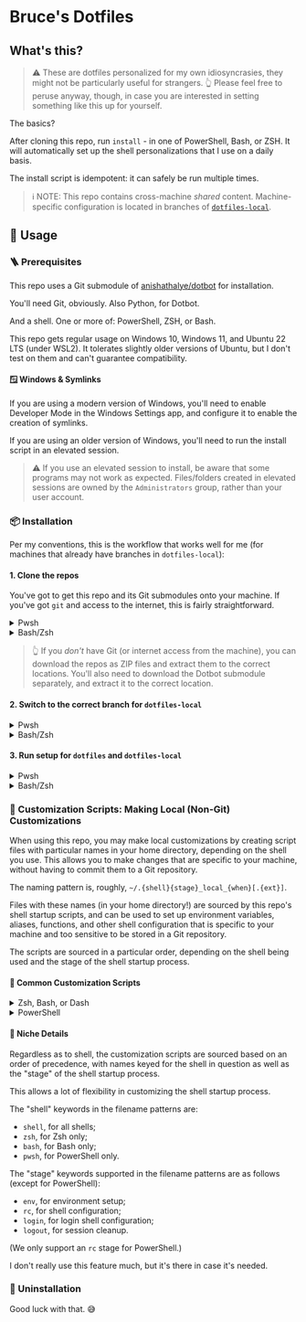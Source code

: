 # Bruce's Dotfiles

## What's this?

> ⚠️ These are dotfiles personalized for my own idiosyncrasies, they might not be particularly useful for strangers.
> 👆 Please feel free to peruse anyway, though, in case you are interested in setting something like this up for yourself.

The basics?

After cloning this repo, run `install` - in one of PowerShell, Bash, or ZSH. It will automatically set up the shell personalizations that I use on a daily basis.

The install script is idempotent: it can safely be run multiple times.

> ℹ️ NOTE: This repo contains cross-machine *shared* content. Machine-specific configuration is located in branches of [`dotfiles-local`](https://github.com/brucificus/dotfiles-local).

## 🚀 Usage

### 🪜 Prerequisites

This repo uses a Git submodule of [anishathalye/dotbot](https://github.com/anishathalye/dotbot) for installation.

You'll need Git, obviously. Also Python, for Dotbot.

And a shell. One or more of: PowerShell, ZSH, or Bash.

This repo gets regular usage on Windows 10, Windows 11, and Ubuntu 22 LTS (under WSL2). It tolerates slightly older versions of Ubuntu, but I don't test on them and can't guarantee compatibility.

#### 🪟 Windows & Symlinks

If you are using a modern version of Windows, you'll need to enable Developer Mode in the Windows Settings app, and configure it to enable the creation of symlinks.

If you are using an older version of Windows, you'll need to run the install script in an elevated session.

> ⚠️ If you use an elevated session to install, be aware that some programs may not work as expected. Files/folders created in elevated sessions are owned by the `Administrators` group, rather than your user account.

### 📦 Installation

Per my conventions, this is the workflow that works well for me (for machines that already have branches in `dotfiles-local`):

#### 1. Clone the repos

You've got to get this repo and its Git submodules onto your machine. If you've got `git` and access to the internet, this is fairly straightforward.

<details>
<summary>Pwsh</summary>

```powershell
cd ~
mkdir source/repos/_forks
cd source/repos/_forks
git clone https://github.com/brucificus/dotfiles.git brucificus--dotfiles --recurse-submodules
git clone https://github.com/brucificus/dotfiles-local.git brucificus--dotfiles-local --recurse-submodules
```

</details>

<details>
<summary>Bash/Zsh</summary>

```bash
cd ~
mkdir -p source/repos/_forks
cd source/repos/_forks
git clone https://github.com/brucificus/dotfiles.git brucificus--dotfiles --recurse-submodules
git clone https://github.com/brucificus/dotfiles-local.git brucificus--dotfiles-local --recurse-submodules
```

</details>

> 👆 If you *don't* have Git (or internet access from the machine), you can download the repos as ZIP files and extract them to the correct locations. You'll also need to download the Dotbot submodule separately, and extract it to the correct location.

#### 2. Switch to the correct branch for `dotfiles-local`

<details>
<summary>Pwsh</summary>

```powershell
cd brucificus--dotfiles-local
[string] $correctlyCasedHostname = $(Get-ItemProperty HKLM:\SYSTEM\CurrentControlSet\Services\Tcpip\Parameters).Hostname
git switch origin/personal/$correctlyCasedHostname/win -c personal/$correctlyCasedHostname/win --track
```

</details>

<details>
<summary>Bash/Zsh</summary>

```bash
cd brucificus--dotfiles-local
git switch origin/personal/$NAME/wsl -c personal/$NAME/wsl --track
```

</details>

#### 3. Run setup for `dotfiles` and `dotfiles-local`

<details>
<summary>Pwsh</summary>

```powershell
cd ../brucificus--dotfiles
./install.ps1 # then correct conflicts and re-run
cd ../brucificus--dotfiles-local
./install.ps1 # then correct conflicts and re-run
```

</details>

<details>
<summary>Bash/Zsh</summary>

```bash
cd ../brucificus--dotfiles
chmod +x ./install.sh
./install.sh # then correct conflicts and re-run
cd ../brucificus--dotfiles-local
chmod +x ./install.sh
./install.sh # then correct conflicts and re-run
```

</details>

### 🔧 Customization Scripts: Making Local (Non-Git) Customizations

When using this repo, you may make local customizations by creating script files with particular names in your home directory, depending on the shell you use. This allows you to make changes that are specific to your machine, without having to commit them to a Git repository.

The naming pattern is, roughly, `~/.{shell}{stage}_local_{when}[.{ext}]`.

Files with these names (in your home directory!) are sourced by this repo's shell startup scripts, and can be used to set up environment variables, aliases, functions, and other shell configuration that is specific to your machine and too sensitive to be stored in a Git repository.

The scripts are sourced in a particular order, depending on the shell being used and the stage of the shell startup process.

#### 📝 Common Customization Scripts

<details>
<summary>Zsh, Bash, or Dash</summary>

| File Name | Shell | When It Runs |
| --- | --- | --- |
| `~/.shell_local_before` | Zsh/Bash/Dash | First, before any other shell scripts. |
| `~/.zshrc_local_before` | Zsh only | Runs before `.zshrc`. |
| `~/.zshrc_local_after` | Zsh only | Runs after `.zshrc`. |
| `~/.shell_local_after` | Zsh/Bash/Dash | Last, after all other scripts. |

</details>

<details>
<summary>PowerShell</summary>

| File Name | When It Runs |
| --- | --- |
| `~/.shell_local_before.ps1` | First, before any other shell scripts. |
| `~/.shellrc_local_before.ps1` | 2nd |
| `~/.pwshrc_local_before.ps1` | 3rd |
| `~/.pwshrc_local_after.ps1` | n-2 |
| `~/.shellrc_local_after.ps1` | n-1 |
| `~/.shell_local_after.ps1` | Last, after all other scripts. |

</details>

#### 🔬 Niche Details

Regardless as to shell, the customization scripts are sourced based on an order of precedence, with names keyed for the shell in question as well as the "stage" of the shell startup process.

This allows a lot of flexibility in customizing the shell startup process.

The "shell" keywords in the filename patterns are:

- `shell`, for all shells;
- `zsh`, for Zsh only;
- `bash`, for Bash only;
- `pwsh`, for PowerShell only.

The "stage" keywords supported in the filename patterns are as follows (except for PowerShell):

- `env`, for environment setup;
- `rc`, for shell configuration;
- `login`, for login shell configuration;
- `logout`, for session cleanup.

(We only support an `rc` stage for PowerShell.)

I don't really use this feature much, but it's there in case it's needed.

### 🧹 Uninstallation

Good luck with that. 😅

